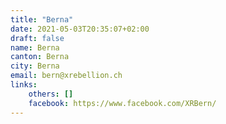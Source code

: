```yaml
---
title: "Berna"
date: 2021-05-03T20:35:07+02:00
draft: false
name: Berna
canton: Berna
city: Berna
email: bern@xrebellion.ch 
links:
    others: []
    facebook: https://www.facebook.com/XRBern/
---
```


